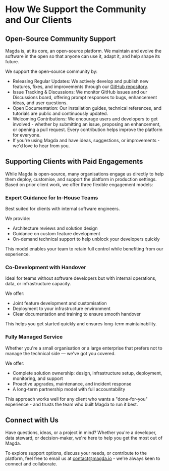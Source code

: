 # How We Support the Community and Our Clients

## Open-Source Community Support

Magda is, at its core, an open-source platform. We maintain and evolve the software in the open so that anyone can use it, adapt it, and help shape its future.

We support the open-source community by:

- Releasing Regular Updates: We actively develop and publish new features, fixes, and improvements through our [GitHub repository](https://github.com/magda-io/magda/releases).
- Issue Tracking & Discussions: We monitor GitHub issues and our Discussions board, offering prompt responses to bugs, enhancement ideas, and user questions.
- Open Documentation: Our installation guides, technical references, and tutorials are public and continuously updated.
- Welcoming Contributions: We encourage users and developers to get involved - whether by submitting an issue, proposing an enhancement, or opening a pull request. Every contribution helps improve the platform for everyone.
- If you're using Magda and have ideas, suggestions, or improvements - we'd love to hear from you.

## Supporting Clients with Paid Engagements

While Magda is open-source, many organisations engage us directly to help them deploy, customise, and support the platform in production settings. Based on prior client work, we offer three flexible engagement models:

### Expert Guidance for In-House Teams

Best suited for clients with internal software engineers.

We provide:

- Architecture reviews and solution design
- Guidance on custom feature development
- On-demand technical support to help unblock your developers quickly

This model enables your team to retain full control while benefiting from our experience.

### Co-Development with Handover

Ideal for teams without software developers but with internal operations, data, or infrastructure capacity.

We offer:

- Joint feature development and customisation
- Deployment to your infrastructure environment
- Clear documentation and training to ensure smooth handover

This helps you get started quickly and ensures long-term maintainability.

### Fully Managed Service

Whether you're a small organisation or a large enterprise that prefers not to manage the technical side — we've got you covered.

We offer:

- Complete solution ownership: design, infrastructure setup, deployment, monitoring, and support
- Proactive upgrades, maintenance, and incident response
- A long-term partnership model with full accountability

This approach works well for any client who wants a "done-for-you" experience - and trusts the team who built Magda to run it best.

## Connect with Us

Have questions, ideas, or a project in mind? Whether you're a developer, data steward, or decision-maker, we're here to help you get the most out of Magda.

To explore support options, discuss your needs, or contribute to the platform, feel free to email us at contact@magda.io - we're always keen to connect and collaborate.
